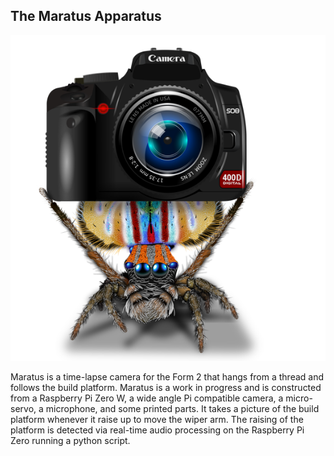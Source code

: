 ## The Maratus Apparatus
![Spider holding camera](https://github.com/amoose136/maratus/blob/master/maratus%20apparatus.png "Maratus logo")

Maratus is a time-lapse camera for the Form 2 that hangs from a thread and follows the build platform. Maratus is a work in progress and is constructed from a Raspberry Pi Zero W, a wide angle Pi compatible camera, a micro-servo, a microphone, and some printed parts. It takes a picture of the build platform whenever it raise up to move the wiper arm. The raising of the platform is detected via real-time audio processing on the Raspberry Pi Zero running a python script.
